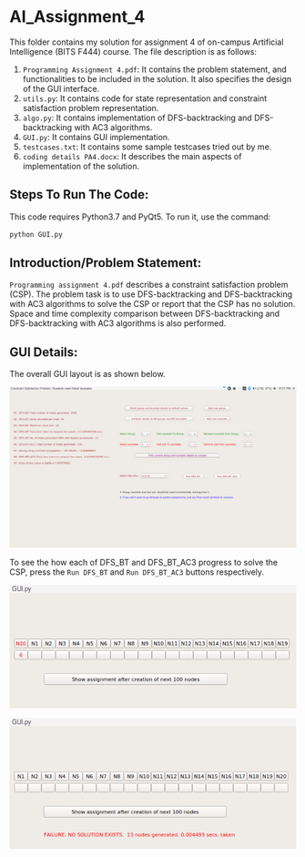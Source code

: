 # AI_Assignment_4

This folder contains my solution for assignment 4 of on-campus Artificial Intelligence (BITS F444) course. The file description is as follows:

1. `Programming Assignment 4.pdf`: It contains the problem statement, and functionalities to be included in the solution. It also specifies the design of the GUI interface.
2. `utils.py`: It contains code for state representation and constraint satisfaction problem representation.
3. `algo.py`: It contains implementation of DFS-backtracking and DFS-backtracking with AC3 algorithms.
4. `GUI.py`: It contains GUI implementation.
5. `testcases.txt`: It contains some sample testcases tried out by me.
6. `coding details PA4.docx`: It describes the main aspects of implementation of the solution.

## Steps To Run The Code:
This code requires Python3.7 and PyQt5. To run it, use the command:
```sh
python GUI.py
``` 
## Introduction/Problem Statement:

`Programming assignment 4.pdf` describes a constraint satisfaction problem (CSP). The problem task is to use DFS-backtracking and DFS-backtracking with AC3 algorithms to solve the CSP or report that the CSP has no solution. Space and time complexity comparison between DFS-backtracking and DFS-backtracking with AC3 algorithms is also performed.

## GUI Details:
The overall GUI layout is as shown below.

![GUI Layout](./imgs/gui.png)

To see the how each of DFS\_BT and DFS\_BT\_AC3 progress to solve the CSP, press the `Run DFS_BT` and `Run DFS_BT_AC3` buttons respectively.

![Start](./imgs/gui1.png)

![End](./imgs/gui2.png)

